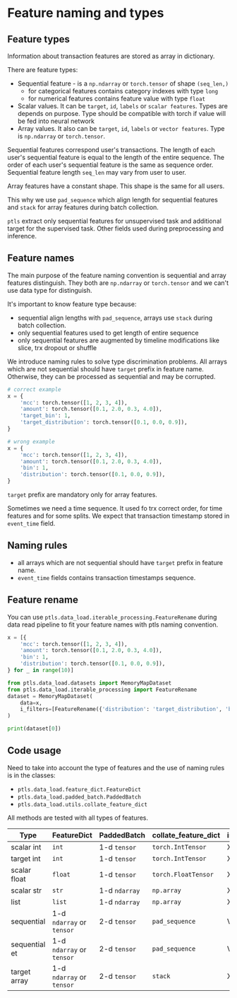 # Feature naming and types

## Feature types

Information about transaction features are stored as array in dictionary.

There are feature types:

- Sequential feature - is a `np.ndarray` or `torch.tensor` of shape `(seq_len,)`
    - for categorical features contains category indexes with type `long`
    - for numerical features contains feature value with type `float`
- Scalar values. It can be `target`, `id`, `labels` or `scalar features`.
Types are depends on purpose. Type should be compatible with torch if value will be fed into neural network
- Array values. It also can be `target`, `id`, `labels` or `vector features`.
Type is `np.ndarray` or `torch.tensor`.

Sequential features correspond user's transactions.
The length of each user's sequential feature is equal to the length of the entire sequence.
The order of each user's sequential feature is the same as sequence order.
Sequential feature length `seq_len` may vary from user to user.

Array features have a constant shape. This shape is the same for all users.

This why we use `pad_sequence` which align length for sequential features and `stack` for array features
during batch collection.

`ptls` extract only sequential features for unsupervised task and additional target for the supervised task.
Other fields used during preprocessing and inference.

## Feature names

The main purpose of the feature naming convention is sequential and array features distinguish.
They both are `np.ndarray` or `torch.tensor` and we can't use data type for distinguish.

It's important to know feature type because:

- sequential align lengths with `pad_sequence`, arrays use `stack` during batch collection.
- only sequential features used to get length of entire sequence
- only sequential features are augmented by timeline modifications like slice, trx dropout or shuffle

We introduce naming rules to solve type discrimination problems.
All arrays which are not sequential should have `target` prefix in feature name.
Otherwise, they can be processed as sequential and may be corrupted.

```python
# correct example
x = {
    'mcc': torch.tensor([1, 2, 3, 4]),
    'amount': torch.tensor([0.1, 2.0, 0.3, 4.0]),
    'target_bin': 1,
    'target_distribution': torch.tensor([0.1, 0.0, 0.9]),
}

# wrong example
x = {
    'mcc': torch.tensor([1, 2, 3, 4]),
    'amount': torch.tensor([0.1, 2.0, 0.3, 4.0]),
    'bin': 1,
    'distribution': torch.tensor([0.1, 0.0, 0.9]),
}
```

`target` prefix are mandatory only for array features.

Sometimes we need a time sequence. It used fo trx correct order, for time features and for some splits.
We expect that transaction timestamp stored in `event_time` field.

## Naming rules

- all arrays which are not sequential should have `target` prefix in feature name.
- `event_time` fields contains transaction timestamps sequence.

## Feature rename

You can use `ptls.data_load.iterable_processing.FeatureRename` during data read pipeline
to fit your feature names with ptls naming convention.

```python
x = [{
    'mcc': torch.tensor([1, 2, 3, 4]),
    'amount': torch.tensor([0.1, 2.0, 0.3, 4.0]),
    'bin': 1,
    'distribution': torch.tensor([0.1, 0.0, 0.9]),
} for _ in range(10)]

from ptls.data_load.datasets import MemoryMapDataset
from ptls.data_load.iterable_processing import FeatureRename
dataset = MemoryMapDataset(
    data=x,
    i_filters=[FeatureRename({'distribution': 'target_distribution', 'bin': 'target_bin'})]
)

print(dataset[0])
```

## Code usage

Need to take into account the type of features and the use of naming rules is in the classes:

- `ptls.data_load.feature_dict.FeatureDict`
- `ptls.data_load.padded_batch.PaddedBatch`
- `ptls.data_load.utils.collate_feature_dict`

All methods are tested with all types of features.

| Type           | FeatureDict               | PaddedBatch   | collate_feature_dict | is_seq |
| -------------- | ------------------------- | ------------- | -------------------- | ------ | 
| scalar int     | `int`                     | 1-d `tensor`  | `torch.IntTensor`    |   X    |
| target int     | `int`                     | 1-d `tensor`  | `torch.IntTensor`    |   X    |
| scalar float   | `float`                   | 1-d `tensor`  | `torch.FloatTensor`  |   X    |
| scalar str     | `str`                     | 1-d `ndarray` | `np.array`           |   X    |
| list           | `list`                    | 1-d `ndarray` | `np.array`           |   X    |
| sequential     | 1-d `ndarray` or `tensor` | 2-d `tensor`  | `pad_sequence`       |   V    |
| sequential et  | 1-d `ndarray` or `tensor` | 2-d `tensor`  | `pad_sequence`       |   V    |
| target array   | 1-d `ndarray` or `tensor` | 2-d `tensor`  | `stack`              |   X    |
